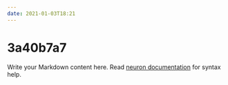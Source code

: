 ```yaml
---
date: 2021-01-03T18:21
---
```


# 3a40b7a7

Write your Markdown content here. Read [neuron documentation](https://neuron.zettel.page/2011404.html) for syntax help.

